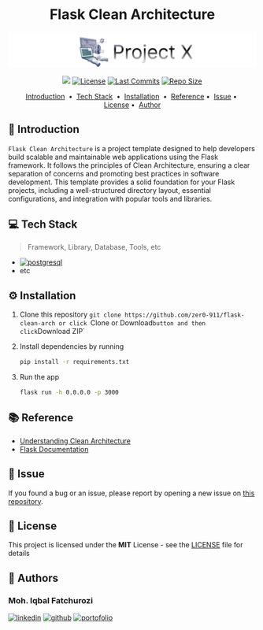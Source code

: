 <!-- git remote add origin https|ssh:path/to/the/repository.git  -->
<!-- git pull origin main --rebase -->
<div align="center">
<h1> Flask Clean Architecture </h1>
<a href="https://github.com/zer0-911/flask-clean-arch/header.png">
    <img src="./img/header.png" alt="flask-clean-arch">
</a>

<!-- You can make badge by read on official documentation at https://shields.io/badges -->

</div>
<p align="center">
<a target="_blank" href="https://www.linkedin.com/in/moh-iqbal-fatchurozi/"><img height="20" src="https://img.shields.io/badge/LinkedIn-0077B5?style=for-the-badge&logo=linkedin&logoColor=white" /></a>
<a target="_blank" href=""><img height="20" src="https://img.shields.io/github/license/zer0-911/flask-clean-arch" alt="License"></a>
<a target="_blank" href=""><img height="20" src="https://img.shields.io/github/commit-activity/t/zer0-911/flask-clean-arch" alt="Last Commits"></a>
<a target="_blank" href=""><img height="20" src="https://img.shields.io/github/repo-size/zer0-911/flask-clean-arch" alt="Repo Size"></a>
</p>

<p align="center">
<a href="#-introduction">Introduction</a> &nbsp;&bull;&nbsp;
<a href="#-tech-stack">Tech Stack</a> &nbsp;&bull;&nbsp;
<a href="#%EF%B8%8F-installation">Installation</a> &nbsp;&bull;&nbsp;
<a href="#-reference">Reference</a>&nbsp;&bull;&nbsp;
<a href="#-issue">Issue</a>&nbsp;&bull;&nbsp;
<a href="#-license">License</a>&nbsp;&bull;&nbsp;
<a href="#-author">Author</a>
</p>

## 📄 Introduction

`Flask Clean Architecture` is a project template designed to help developers build scalable and maintainable web applications using the Flask framework. It follows the principles of Clean Architecture, ensuring a clear separation of concerns and promoting best practices in software development. This template provides a solid foundation for your Flask projects, including a well-structured directory layout, essential configurations, and integration with popular tools and libraries.

## 💻 Tech Stack

> Framework, Library, Database, Tools, etc

<!-- You can search the logo with https://simpleicons.org and copy the name in logo=copyhere same with color after badge/YourText-YourColor-->

- <a target="_blank" href="https://www.postgresql.org/">
      <img height="20" src="https://img.shields.io/badge/Postgresql-0D96F6?style=for-the-badge&logo=postgresql&logoColor=white" alt="postgresql"/>
  </a>
- etc

## ⚙️ Installation

1. Clone this repository `git clone https://github.com/zer0-911/flask-clean-arch or click `Clone or Download`button and then click`Download ZIP`
2. Install dependencies by running
   ```bash
   pip install -r requirements.txt
   ```
3. Run the app

   ```bash
   flask run -h 0.0.0.0 -p 3000
   ```

<!-- ## 📽️ Demo -->

<!-- If Needed  -->
<!-- <div align="center">
    <img src="./img/demo.gif" alt="Demo">
</div> -->

## 📚 Reference

<!-- If Needed -->

- [Understanding Clean Architecture](https://blog.cleancoder.com/uncle-bob/2012/08/13/the-clean-architecture.html)
- [Flask Documentation](https://flask.palletsprojects.com/en/2.0.x/)

## 🚩 Issue

If you found a bug or an issue, please report by opening a new issue on [this repository](https://github.com/zer0-911/flask-clean-arch/issues).

## 📝 License

This project is licensed under the **MIT** License - see the [LICENSE](LICENSE) file for details

## 📌 Authors

<p align="center">
<h3> Moh. Iqbal Fatchurozi </h3>
<a target="_blank" href="https://www.linkedin.com/in/moh-iqbal-fatchurozi/"><img height="20" src="https://img.shields.io/badge/LinkedIn-0077B5?style=for-the-badge&logo=linkedin&logoColor=white" alt="linkedin" /></a>
<a target="_blank" href="https://github.com/zer0-911"><img height="20" src="https://img.shields.io/badge/Github-000000?style=for-the-badge&logo=github&logoColor=white" alt="github"/></a>
<a target="_blank" href="https://iqbalfatchurozi.tech">
<img height="20" src="https://img.shields.io/badge/Portfolio-00BC8E?style=for-the-badge&logo=googlecloud&logoColor=white" alt="portofolio"/>
</a>
</p>
